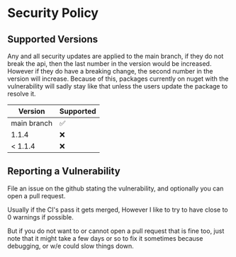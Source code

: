 # Security Policy

## Supported Versions

Any and all security updates are applied to the main branch, if they do not break the api,
then the last number in the version would be increased. However if they do have a breaking change,
the second number in the version will increase. Because of this, packages currently on nuget with
the vulnerability will sadly stay like that unless the users update the package to resolve it.

| Version | Supported          |
| ------- | ------------------ |
| main branch | :white_check_mark: |
| 1.1.4 | :x:                |
| < 1.1.4 | :x:                |

## Reporting a Vulnerability

File an issue on the github stating the vulnerability, and optionally you can open a pull request.

Usually if the CI's pass it gets merged, However I like to try to have close to 0 warnings if possible.

But if you do not want to or cannot open a pull request that is fine too, just note that it might take a few days
or so to fix it sometimes because debugging, or w/e could slow things down.
